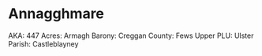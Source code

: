 # Annagghmare

AKA: 447
Acres: Armagh
Barony: Creggan
County: Fews Upper
PLU: Ulster
Parish: Castleblayney